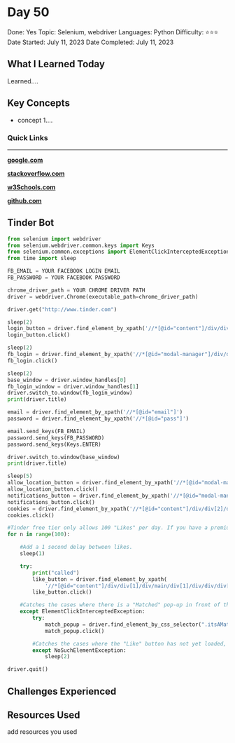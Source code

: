 # Day 50

Done: Yes
Topic: Selenium, webdriver
Languages: Python
Difficulty: ⭐⭐⭐
Date Started: July 11, 2023
Date Completed: July 11, 2023

## What I Learned Today

Learned....

## Key Concepts

- concept 1....

### Quick Links

---

[**google.com**](http://www.google.com)

[**stackoverflow.com**](http://www.stackoverflow.com)

[**w3Schools.com**](https://www.w3schools.com/)

[**github.com**](https://github.com/)

## Tinder Bot

```python
from selenium import webdriver
from selenium.webdriver.common.keys import Keys
from selenium.common.exceptions import ElementClickInterceptedException, NoSuchElementException
from time import sleep

FB_EMAIL = YOUR FACEBOOK LOGIN EMAIL
FB_PASSWORD = YOUR FACEBOOK PASSWORD

chrome_driver_path = YOUR CHROME DRIVER PATH
driver = webdriver.Chrome(executable_path=chrome_driver_path)

driver.get("http://www.tinder.com")

sleep(2)
login_button = driver.find_element_by_xpath('//*[@id="content"]/div/div[1]/div/main/div[1]/div/div/header/div[1]/div[2]/div/button')
login_button.click()

sleep(2)
fb_login = driver.find_element_by_xpath('//*[@id="modal-manager"]/div/div/div[1]/div/div[3]/span/div[2]/button')
fb_login.click()

sleep(2)
base_window = driver.window_handles[0]
fb_login_window = driver.window_handles[1]
driver.switch_to.window(fb_login_window)
print(driver.title)

email = driver.find_element_by_xpath('//*[@id="email"]')
password = driver.find_element_by_xpath('//*[@id="pass"]')

email.send_keys(FB_EMAIL)
password.send_keys(FB_PASSWORD)
password.send_keys(Keys.ENTER)

driver.switch_to.window(base_window)
print(driver.title)

sleep(5)
allow_location_button = driver.find_element_by_xpath('//*[@id="modal-manager"]/div/div/div/div/div[3]/button[1]')
allow_location_button.click()
notifications_button = driver.find_element_by_xpath('//*[@id="modal-manager"]/div/div/div/div/div[3]/button[2]')
notifications_button.click()
cookies = driver.find_element_by_xpath('//*[@id="content"]/div/div[2]/div/div/div[1]/button')
cookies.click()

#Tinder free tier only allows 100 "Likes" per day. If you have a premium account, feel free to change to a while loop.
for n in range(100):

    #Add a 1 second delay between likes.
    sleep(1)

    try:
        print("called")
        like_button = driver.find_element_by_xpath(
            '//*[@id="content"]/div/div[1]/div/main/div[1]/div/div/div[1]/div/div[2]/div[4]/button')
        like_button.click()

    #Catches the cases where there is a "Matched" pop-up in front of the "Like" button:
    except ElementClickInterceptedException:
        try:
            match_popup = driver.find_element_by_css_selector(".itsAMatch a")
            match_popup.click()

        #Catches the cases where the "Like" button has not yet loaded, so wait 2 seconds before retrying.
        except NoSuchElementException:
            sleep(2)

driver.quit()
```

## Challenges Experienced

## Resources Used

add resources you used
